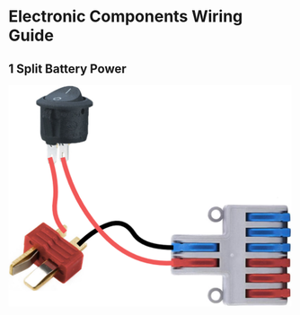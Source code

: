 # Electronic Components Wiring Guide

## 1 Split Battery Power
![switch_wire](/_DOCS/assemble/wiring/images/wiring-switch.png)
